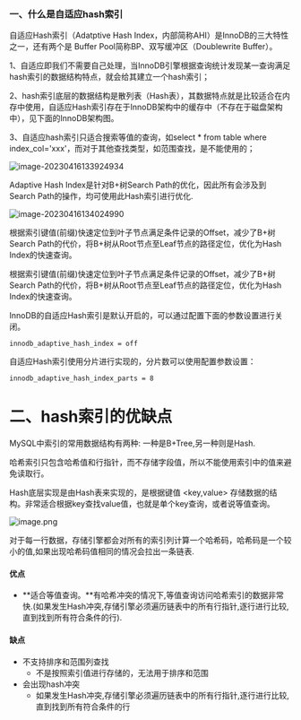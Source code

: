 ### 一、什么是自适应hash索引

自适应Hash索引（Adatptive Hash Index，内部简称AHI）是InnoDB的三大特性之一，还有两个是 Buffer Pool简称BP、双写缓冲区（Doublewrite Buffer）。

1、自适应即我们不需要自己处理，当InnoDB引擎根据查询统计发现某一查询满足hash索引的数据结构特点，就会给其建立一个hash索引；

2、hash索引底层的数据结构是散列表（Hash表），其数据特点就是比较适合在内存中使用，自适应Hash索引存在于InnoDB架构中的缓存中（不存在于磁盘架构中），见下面的InnoDB架构图。

3、自适应hash索引只适合搜索等值的查询，如select * from table where index_col='xxx'，而对于其他查找类型，如范围查找，是不能使用的；

![image-20230416133924934](C:\Users\Administrator\AppData\Roaming\Typora\typora-user-images\image-20230416133924934.png)

Adaptive Hash Index是针对B+树Search Path的优化，因此所有会涉及到Search Path的操作，均可使用此Hash索引进行优化.

![image-20230416134024990](C:\Users\Administrator\AppData\Roaming\Typora\typora-user-images\image-20230416134024990.png)

根据索引键值(前缀)快速定位到叶子节点满足条件记录的Offset，减少了B+树Search Path的代价，将B+树从Root节点至Leaf节点的路径定位，优化为Hash Index的快速查询。



根据索引键值(前缀)快速定位到叶子节点满足条件记录的Offset，减少了B+树Search Path的代价，将B+树从Root节点至Leaf节点的路径定位，优化为Hash Index的快速查询。

InnoDB的自适应Hash索引是默认开启的，可以通过配置下面的参数设置进行关闭。

```
innodb_adaptive_hash_index = off
```

自适应Hash索引使用分片进行实现的，分片数可以使用配置参数设置：

```
innodb_adaptive_hash_index_parts = 8
```

# 二、hash索引的优缺点

MySQL中索引的常用数据结构有两种: 一种是B+Tree,另一种则是Hash.

哈希索引只包含哈希值和行指针，而不存储字段值，所以不能使用索引中的值来避免读取行。

Hash底层实现是由Hash表来实现的，是根据键值 <key,value> 存储数据的结构。非常适合根据key查找value值，也就是单个key查询，或者说等值查询。

![image.png](https://fynotefile.oss-cn-zhangjiakou.aliyuncs.com/fynote/fyfile/16657/1607287731925286912/07494f5bfaff4208a65c0d7426708b47.png)

对于每一行数据，存储引擎都会对所有的索引列计算一个哈希码，哈希码是一个较小的值,如果出现哈希码值相同的情况会拉出一条链表.

#### 优点

- **适合等值查询。**有哈希冲突的情况下,等值查询访问哈希索引的数据非常快.(如果发生Hash冲突,存储引擎必须遍历链表中的所有行指针,逐行进行比较,直到找到所有符合条件的行).

#### 缺点

- 不支持排序和范围列查找
  - 不是按照索引值进行存储的，无法用于排序和范围
- 会出现hash冲突
  - 如果发生Hash冲突,存储引擎必须遍历链表中的所有行指针,逐行进行比较,直到找到所有符合条件的行